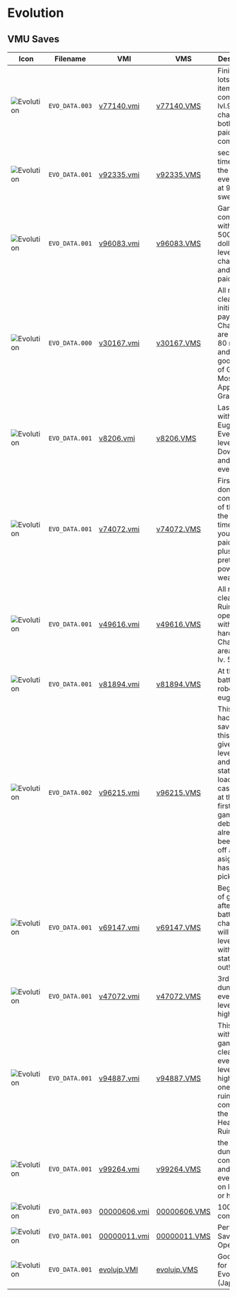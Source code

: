 # Evolution

## VMU Saves

| Icon | Filename | VMI | VMS | Description |
|------|----------|-----|-----|-------------|
| ![Evolution](../icons/EVO_DATA.003.GIF) | `EVO_DATA.003` | [v77140.vmi](v77140.vmi) | [v77140.VMS](v77140.VMS) | Finished lots of rare items skills complete lvl.99 characters both debts paid 100% comp. 
| ![Evolution](../icons/EVO_DATA.001.GIF) | `EVO_DATA.001` | [v92335.vmi](v92335.vmi) | [v92335.VMS](v92335.VMS) | second time thru the game, everything at 999 I swear. 
| ![Evolution](../icons/EVO_DATA.001.GIF) | `EVO_DATA.001` | [v96083.vmi](v96083.vmi) | [v96083.VMS](v96083.VMS) | Game completed with 500,000 dollars, level 99 characters, and debt paidoff. 
| ![Evolution](../icons/EVO_DATA.000.GIF) | `EVO_DATA.000` | [v30167.vmi](v30167.vmi) | [v30167.VMS](v30167.VMS) | All ruins cleared and initial debt payed off. Characters are in the 80 range, and have a good deal of Green Moss and Apple Grass. 
| ![Evolution](../icons/EVO_DATA.001.GIF) | `EVO_DATA.001` | [v8206.vmi](v8206.vmi) | [v8206.VMS](v8206.VMS) | Last battle with Robo Eugene, Everyone at level 99 Download and destroy everything! 
| ![Evolution](../icons/EVO_DATA.001.GIF) | `EVO_DATA.001` | [v74072.vmi](v74072.vmi) | [v74072.VMS](v74072.VMS) | First Ruin done after completion of the game the first time. Plus your debt paid off plus some pretty powerful weapons. 
| ![Evolution](../icons/EVO_DATA.001.GIF) | `EVO_DATA.001` | [v49616.vmi](v49616.vmi) | [v49616.VMS](v49616.VMS) | All ruins cleared. All Ruins open.Done with hardwork. Characters arearound lv. 50 
| ![Evolution](../icons/EVO_DATA.001.GIF) | `EVO_DATA.001` | [v81894.vmi](v81894.vmi) | [v81894.VMS](v81894.VMS) | At the final battle with robot eugene. 
| ![Evolution](../icons/EVO_DATA.002.GIF) | `EVO_DATA.002` | [v96215.vmi](v96215.vmi) | [v96215.VMS](v96215.VMS) | This a hacked saved file this save gives you level 99 and maxed stats and loads of cash this is at the very first of the game your debt has already been payed off and your asignment has been picked. 
| ![Evolution](../icons/EVO_DATA.001.GIF) | `EVO_DATA.001` | [v69147.vmi](v69147.vmi) | [v69147.VMS](v69147.VMS) | Beginning of game after 1st battle all charachters will be on level 99 with all stats maxed out! 
| ![Evolution](../icons/EVO_DATA.001.GIF) | `EVO_DATA.001` | [v47072.vmi](v47072.vmi) | [v47072.VMS](v47072.VMS) | 3rd dungeon, everyone level 55 or higher 
| ![Evolution](../icons/EVO_DATA.001.GIF) | `EVO_DATA.001` | [v94887.vmi](v94887.vmi) | [v94887.VMS](v94887.VMS) | This save is with the game cleared,with everyone at level 55 or higher.Only one more ruin to complete, the Heaven's Ruins!!! 
| ![Evolution](../icons/EVO_DATA.001.GIF) | `EVO_DATA.001` | [v99264.vmi](v99264.vmi) | [v99264.VMS](v99264.VMS) | the second dungeon is completed and everyone on level 20 or higher. 
| ![Evolution](../icons/EVO_DATA.003.GIF) | `EVO_DATA.003` | [00000606.vmi](00000606.vmi) | [00000606.VMS](00000606.VMS) | 100% complete! 
| ![Evolution](../icons/EVO_DATA.001.GIF) | `EVO_DATA.001` | [00000011.vmi](00000011.vmi) | [00000011.VMS](00000011.VMS) | Perfect Save! All Open!
| ![Evolution](../icons/EVO_DATA.001.GIF) | `EVO_DATA.001` | [evolujp.VMI](evolujp.VMI) | [evolujp.VMS](evolujp.VMS) | Good save for Evolution! (Jap)
